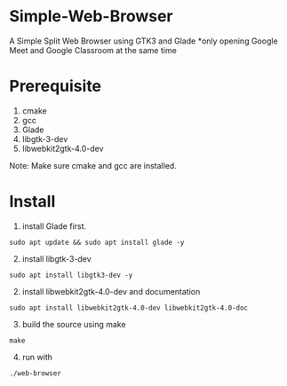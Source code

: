# Simple-Web-Browser
A Simple Split Web Browser using GTK3 and Glade *only opening Google Meet and Google Classroom at the same time

# Prerequisite

1. cmake
2. gcc
3. Glade
4. libgtk-3-dev
5. libwebkit2gtk-4.0-dev

Note: Make sure cmake and gcc are installed.
# Install

1. install Glade first.

`sudo apt update && sudo apt install glade -y`

2. install libgtk-3-dev

`sudo apt install libgtk3-dev -y`

2. install libwebkit2gtk-4.0-dev and documentation

`sudo apt install libwebkit2gtk-4.0-dev libwebkit2gtk-4.0-doc`

3. build the source using make

`make`

4. run with

`./web-browser`
